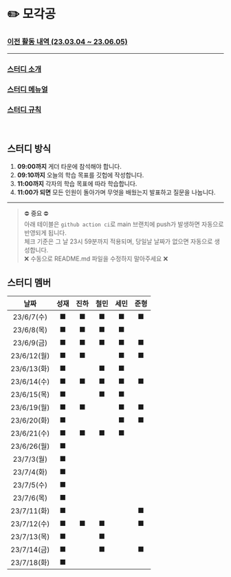 # ✏️ 모각공

### [이전 활동 내역 (23.03.04 ~ 23.06.05)](https://github.com/we-can-do-better/2023-mogakgong/blob/main/.github/History.md)

---

### [스터디 소개](https://jaesa5221.notion.site/3f2283ac086546f396ddb9e84c56e47e)

### [스터디 메뉴얼](https://github.com/we-can-do-better/2023-mogakgong/blob/main/.github/Manual.md)

### [스터디 규칙](https://github.com/we-can-do-better/2023-mogakgong/blob/main/.github/Rule.md)

<br/>

## 스터디 방식

1. **09:00까지** 게더 타운에 참석해야 합니다.
2. **09:10까지** 오늘의 학습 목표를 깃헙에 작성합니다.
3. **11:00까지** 각자의 학습 목표에 따라 학습합니다.
4. **11:00가 되면** 모든 인원이 돌아가며 무엇을 배웠는지 발표하고 질문을 나눕니다.

---

> ⛔ **중요** ⛔<br/>
> 아래 테이블은 `github action ci`로 main 브랜치에 push가 발생하면 자동으로 반영되게 됩니다.<br/>
> 체크 기준은 그 날 23시 59분까지 적용되며, 당일날 날짜가 없으면 자동으로 생성합니다.<br/>
> ❌ 수동으로 README.md 파일을 수정하지 말아주세요 ❌

## 스터디 멤버
|    날짜     | 성재 | 진하 | 철민 | 세민 | 준형 |
|:---------:|:----:|:---:|:---:|:---:|:---:|
|23/6/7(수)|■|■|■|■|■|
|23/6/8(목)|■|■|■|■| |
|23/6/9(금)|■|■|■|■|■|
|23/6/12(월)|■|■| |■|■|
|23/6/13(화)|■| |■|■| |
|23/6/14(수)|■|■|■|■|■|
|23/6/15(목)|■| |■|■| |
|23/6/19(월)|■|■| |■|■|
|23/6/20(화)|■| | |■|■|
|23/6/21(수)|■|■|■|■| |
|23/6/26(월)|■| | | | |
|23/7/3(월)|■| | | | |
|23/7/4(화)|■| | | | |
|23/7/5(수)|■| | | | |
|23/7/6(목)|■| | | | |
|23/7/11(화)|■| | | |■|
|23/7/12(수)|■|■|■| |■|
|23/7/13(목)|■| |■| | |
|23/7/14(금)|■| |■| |■|
|23/7/18(화)|■| | | | |
